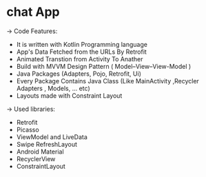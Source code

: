 # chat App


-> Code Features:

* It is written with Kotlin Programming language
* App's Data Fetched from the URLs By Retrofit
* Animated Transtion from Activity To Anather
* Build with MVVM Design Pattern ( Model–View–View-Model )
* Java Packages (Adapters, Pojo, Retrofit, Ui)
* Every Package Contains Java Class (Like MainActivity ,Recycler Adapters , Models, ... etc)
* Layouts made with Constraint Layout

-> Used libraries:
* Retrofit
* Picasso
* ViewModel and LiveData
* Swipe RefreshLayout
* Android Material
* RecyclerView
* ConstraintLayout
